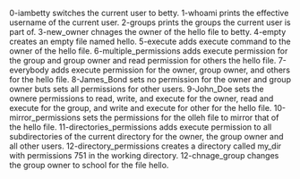 0-iambetty switches the current user to betty.
1-whoami prints the effective username of the current user.
2-groups prints the groups the current user is part of.
3-new_owner chnages the owner of the hello file to betty.
4-empty creates an empty file named hello.
5-execute adds execute command to the owner of the hello file.
6-multiple_permissions adds execute permission for the group and group owner and read permission for others the hello file.
7-everybody adds execute permission for the owner, group owner, and others for the hello file.
8-James_Bond sets no permission for the owner and group owner buts sets all permissions for other users.
9-John_Doe sets the ownere permissions to read, write, and execute for the owner, read and execute for the group, and write and execute for other for the hello file.
10-mirror_permissions sets the permissions for the olleh file to mirror that of the hello file.
11-directories_permissions adds execute permission to all subdirectories of the current directory for the owner, the group owner and all other users.
12-directory_permissions  creates a directory called my_dir with permissions 751 in the working directory.
12-chnage_group changes the group owner to school for the file hello.

